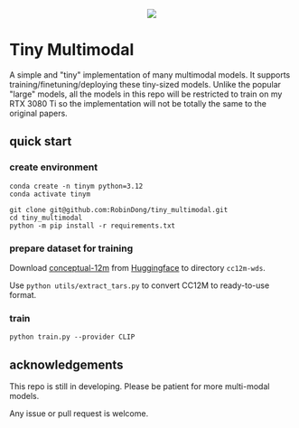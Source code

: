 <p align="center">
  <img src="https://github.com/RobinDong/tiny_multimodal/blob/1fbdfb6320b50c23a2bbb899db5e56b415d9fbbb/assets/tiny_multimodal.png?raw=true")
</p>

# Tiny Multimodal

A simple and "tiny" implementation of many multimodal models. It supports training/finetuning/deploying these tiny-sized models.
Unlike the popular "large" models, all the models in this repo will be restricted to train on my RTX 3080 Ti so the implementation will not be totally the same to the original papers.

## quick start

### create environment

```
conda create -n tinym python=3.12
conda activate tinym

git clone git@github.com:RobinDong/tiny_multimodal.git
cd tiny_multimodal
python -m pip install -r requirements.txt
```

### prepare dataset for training

Download [conceptual-12m](https://github.com/google-research-datasets/conceptual-12m) from [Huggingface](https://huggingface.co/datasets/pixparse/cc12m-wds) to directory `cc12m-wds`.

Use `python utils/extract_tars.py` to convert CC12M to ready-to-use format.

### train
```
python train.py --provider CLIP
```

## acknowledgements
This repo is still in developing. Please be patient for more multi-modal models.

Any issue or pull request is welcome.
